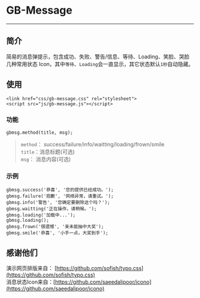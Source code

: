 # GB-Message
----

## 简介

简易的消息弹提示，包含成功、失败、警告/信息、等待、Loading、笑脸、哭脸几种常用状态 Icon，其中`等待`、`Loading`会一直显示，其它状态默认`1秒`自动隐藏。   
  

## 使用


	<link href="css/gb-message.css" rel="stylesheet">     
	<script src="js/gb-message.js"></script> 


### 功能

	gbmsg.method(title, msg);   

> `method`： success/failure/info/waitting/loading/frown/smile    
> `title`：消息标题(可选)    
> `msg`： 消息内容(可选)


### 示例

	gbmsg.success('恭喜', '您的提供已经成功。');
	gbmsg.failure('抱歉', '网络异常，请重试。');
	gbmsg.info('警告', '您确定要删除这个吗？');
	gbmsg.waitting('正在操作，请稍候。');
	gbmsg.loading('加载中...');
	gbmsg.loading();
	gbmsg.frown('很遗憾', '亲未能抽中大奖');
	gbmsg.smile('恭喜', '小手一点，大奖到手');






## 感谢他们

演示网页排版来自： [https://github.com/sofish/typo.css](https://github.com/sofish/typo.css)       
消息状态Icon来自：[https://github.com/saeedalipoor/icono](https://github.com/saeedalipoor/icono)


 
